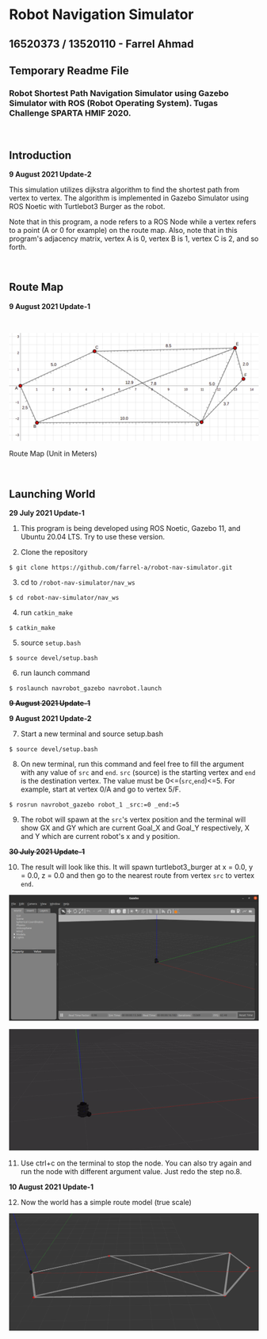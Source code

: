 # Robot Navigation Simulator

## 16520373 / 13520110 - Farrel Ahmad

## Temporary Readme File

### Robot Shortest Path Navigation Simulator using Gazebo Simulator with ROS (Robot Operating System). Tugas Challenge SPARTA HMIF 2020.

<br>

## Introduction

**9 August 2021 Update-2**

This simulation utilizes dijkstra algorithm to find the shortest path from vertex to vertex. The algorithm is implemented in Gazebo Simulator using ROS Noetic with Turtlebot3 Burger as the robot. 

Note that in this program, a node refers to a ROS Node while a vertex refers to a point (A or 0 for example) on the route map. Also, note that in this program's adjacency matrix, vertex A is 0, vertex B is 1, vertex C is 2, and so forth.

<br>

## Route Map
**9 August 2021 Update-1**

<br>

![](photos/route.png)

Route Map (Unit in Meters)


<br>

## Launching World
**29 July 2021 Update-1**
1. This program is being developed using ROS Noetic, Gazebo 11, and Ubuntu 20.04 LTS. Try to use these version.

2. Clone the repository
```
$ git clone https://github.com/farrel-a/robot-nav-simulator.git
```

3. cd to `/robot-nav-simulator/nav_ws`
```
$ cd robot-nav-simulator/nav_ws
```

4. run `catkin_make`
```
$ catkin_make
```

5. source `setup.bash`
```
$ source devel/setup.bash
```

6. run launch command
```
$ roslaunch navrobot_gazebo navrobot.launch
```

~~**9 August 2021 Update-1**~~

**9 August 2021 Update-2**

7. Start a new terminal and source setup.bash
```
$ source devel/setup.bash
```

8. On new terminal, run this command and feel free to fill the argument with any value of `src` and `end`. `src` (source) is the starting vertex and `end` is the destination vertex. The value must be 0<=(`src`,`end`)<=5. For example, start at vertex 0/A and go to vertex 5/F.

```
$ rosrun navrobot_gazebo robot_1 _src:=0 _end:=5
```

9. The robot will spawn at the `src`'s vertex position and the terminal will show GX and GY which are current Goal_X and Goal_Y respectively, X and Y which are current robot's x and y position.

~~**30 July 2021 Update-1**~~

10. The result will look like this. It will spawn turtlebot3_burger at x = 0.0, y = 0.0, z = 0.0 and then go to the nearest route from vertex `src` to vertex `end`.

![](photos/launch.png)

![](photos/move.gif)

11. Use ctrl+c on the terminal to stop the node. You can also try again and run the node with different argument value. Just redo the step no.8.

**10 August 2021 Update-1**

12. Now the world has a simple route model (true scale)

![](photos/launch2.png)